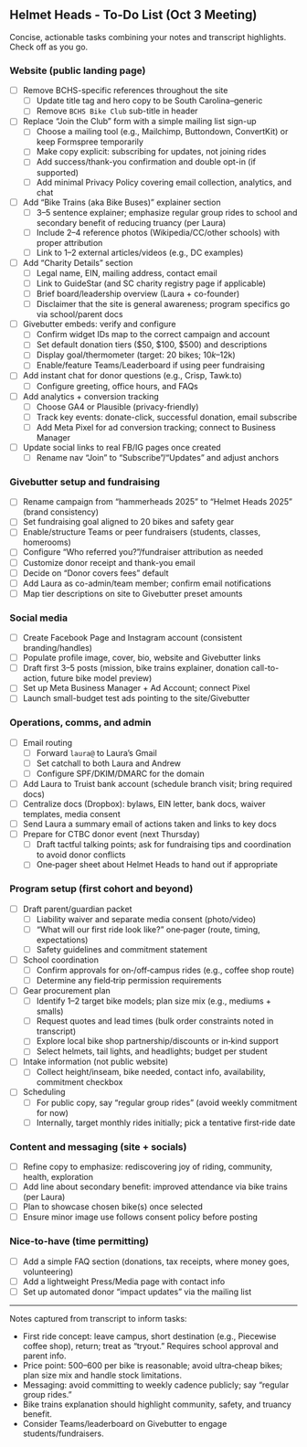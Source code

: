 ## Helmet Heads  -  To‑Do List (Oct 3 Meeting)

Concise, actionable tasks combining your notes and transcript highlights. Check off as you go.

### Website (public landing page)
- [ ] Remove BCHS-specific references throughout the site
  - [ ] Update title tag and hero copy to be South Carolina–generic
  - [ ] Remove `BCHS Bike Club` sub-title in header
- [ ] Replace “Join the Club” form with a simple mailing list sign-up
  - [ ] Choose a mailing tool (e.g., Mailchimp, Buttondown, ConvertKit) or keep Formspree temporarily
  - [ ] Make copy explicit: subscribing for updates, not joining rides
  - [ ] Add success/thank-you confirmation and double opt-in (if supported)
  - [ ] Add minimal Privacy Policy covering email collection, analytics, and chat
- [ ] Add “Bike Trains (aka Bike Buses)” explainer section
  - [ ] 3–5 sentence explainer; emphasize regular group rides to school and secondary benefit of reducing truancy (per Laura)
  - [ ] Include 2–4 reference photos (Wikipedia/CC/other schools) with proper attribution
  - [ ] Link to 1–2 external articles/videos (e.g., DC examples)
- [ ] Add “Charity Details” section
  - [ ] Legal name, EIN, mailing address, contact email
  - [ ] Link to GuideStar (and SC charity registry page if applicable)
  - [ ] Brief board/leadership overview (Laura + co-founder)
  - [ ] Disclaimer that the site is general awareness; program specifics go via school/parent docs
- [ ] Givebutter embeds: verify and configure
  - [ ] Confirm widget IDs map to the correct campaign and account
  - [ ] Set default donation tiers ($50, $100, $500) and descriptions
  - [ ] Display goal/thermometer (target: 20 bikes; $10k–$12k)
  - [ ] Enable/feature Teams/Leaderboard if using peer fundraising
- [ ] Add instant chat for donor questions (e.g., Crisp, Tawk.to)
  - [ ] Configure greeting, office hours, and FAQs
- [ ] Add analytics + conversion tracking
  - [ ] Choose GA4 or Plausible (privacy-friendly)
  - [ ] Track key events: donate-click, successful donation, email subscribe
  - [ ] Add Meta Pixel for ad conversion tracking; connect to Business Manager
- [ ] Update social links to real FB/IG pages once created
  - [ ] Rename nav “Join” to “Subscribe”/“Updates” and adjust anchors

### Givebutter setup and fundraising
- [ ] Rename campaign from “hammerheads 2025” to “Helmet Heads 2025” (brand consistency)
- [ ] Set fundraising goal aligned to 20 bikes and safety gear
- [ ] Enable/structure Teams or peer fundraisers (students, classes, homerooms)
- [ ] Configure “Who referred you?”/fundraiser attribution as needed
- [ ] Customize donor receipt and thank-you email
- [ ] Decide on “Donor covers fees” default
- [ ] Add Laura as co-admin/team member; confirm email notifications
- [ ] Map tier descriptions on site to Givebutter preset amounts

### Social media
- [ ] Create Facebook Page and Instagram account (consistent branding/handles)
- [ ] Populate profile image, cover, bio, website and Givebutter links
- [ ] Draft first 3–5 posts (mission, bike trains explainer, donation call-to-action, future bike model preview)
- [ ] Set up Meta Business Manager + Ad Account; connect Pixel
- [ ] Launch small-budget test ads pointing to the site/Givebutter

### Operations, comms, and admin
- [ ] Email routing
  - [ ] Forward `laura@` to Laura’s Gmail
  - [ ] Set catchall to both Laura and Andrew
  - [ ] Configure SPF/DKIM/DMARC for the domain
- [ ] Add Laura to Truist bank account (schedule branch visit; bring required docs)
- [ ] Centralize docs (Dropbox): bylaws, EIN letter, bank docs, waiver templates, media consent
- [ ] Send Laura a summary email of actions taken and links to key docs
- [ ] Prepare for CTBC donor event (next Thursday)
  - [ ] Draft tactful talking points; ask for fundraising tips and coordination to avoid donor conflicts
  - [ ] One‑pager sheet about Helmet Heads to hand out if appropriate

### Program setup (first cohort and beyond)
- [ ] Draft parent/guardian packet
  - [ ] Liability waiver and separate media consent (photo/video)
  - [ ] “What will our first ride look like?” one‑pager (route, timing, expectations)
  - [ ] Safety guidelines and commitment statement
- [ ] School coordination
  - [ ] Confirm approvals for on‑/off‑campus rides (e.g., coffee shop route)
  - [ ] Determine any field‑trip permission requirements
- [ ] Gear procurement plan
  - [ ] Identify 1–2 target bike models; plan size mix (e.g., mediums + smalls)
  - [ ] Request quotes and lead times (bulk order constraints noted in transcript)
  - [ ] Explore local bike shop partnership/discounts or in‑kind support
  - [ ] Select helmets, tail lights, and headlights; budget per student
- [ ] Intake information (not public website)
  - [ ] Collect height/inseam, bike needed, contact info, availability, commitment checkbox
- [ ] Scheduling
  - [ ] For public copy, say “regular group rides” (avoid weekly commitment for now)
  - [ ] Internally, target monthly rides initially; pick a tentative first‑ride date

### Content and messaging (site + socials)
- [ ] Refine copy to emphasize: rediscovering joy of riding, community, health, exploration
- [ ] Add line about secondary benefit: improved attendance via bike trains (per Laura)
- [ ] Plan to showcase chosen bike(s) once selected
- [ ] Ensure minor image use follows consent policy before posting

### Nice‑to‑have (time permitting)
- [ ] Add a simple FAQ section (donations, tax receipts, where money goes, volunteering)
- [ ] Add a lightweight Press/Media page with contact info
- [ ] Set up automated donor “impact updates” via the mailing list

---

Notes captured from transcript to inform tasks:
- First ride concept: leave campus, short destination (e.g., Piecewise coffee shop), return; treat as “tryout.” Requires school approval and parent info.
- Price point: $500–$600 per bike is reasonable; avoid ultra‑cheap bikes; plan size mix and handle stock limitations.
- Messaging: avoid committing to weekly cadence publicly; say “regular group rides.”
- Bike trains explanation should highlight community, safety, and truancy benefit.
- Consider Teams/leaderboard on Givebutter to engage students/fundraisers.

